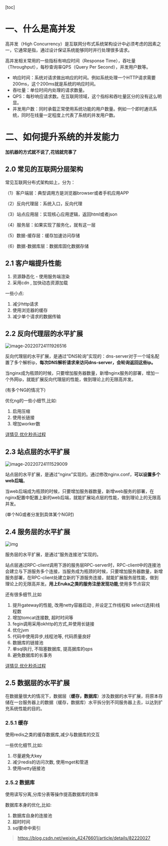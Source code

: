 [toc]

# **一、什么是高并发**

高并发（High Concurrency）是互联网分布式系统架构设计中必须考虑的因素之一，它通常是指，通过设计保证系统能够同时并行处理很多请求。

 

高并发相关常用的一些指标有响应时间（Response Time），吞吐量（Throughput），每秒查询率QPS（Query Per Second），并发用户数等。

 

- 响应时间：系统对请求做出响应的时间。例如系统处理一个HTTP请求需要200ms，这个200ms就是系统的响应时间。
- 吞吐量：单位时间内处理的请求数量。
- QPS：每秒响应请求数。在互联网领域，这个指标和吞吐量区分的没有这么明显。
- 并发用户数：同时承载正常使用系统功能的用户数量。例如一个即时通讯系统，同时在线量一定程度上代表了系统的并发用户数。

# **二、如何提升系统的并发能力**

**加机器的方式就不说了,花钱就完事了**

## **2.0 常见的互联网分层架构**

常见互联网分布式架构如上，分为：

（1）客户端层：典型调用方是浏览器browser或者手机应用APP

（2）反向代理层：系统入口，反向代理

（3）站点应用层：实现核心应用逻辑，返回html或者json

（4）服务层：如果实现了服务化，就有这一层

（5）数据-缓存层：缓存加速访问存储

（6）数据-数据库层：数据库固化数据存储



## **2.1 客户端提升性能**

1. 资源静态化 - 使用服务端渲染
2. 采用cdn , 加快动态资源加载

一些小点:

1. 减少http请求
2. 使用浏览器的缓存
3. 减少单个请求的数据传输



## **2.2 反向代理层的水平扩展**

![image-20220724111926516](F:\学习资料\个人笔记\java及其框架\大型网站\高并发.assets\image-20220724111926516.png)

反向代理层的水平扩展，是通过“DNS轮询”实现的：dns-server对于一个域名配置了多个解析ip，**每次DNS解析请求来访问dns-server，会轮询返回这些ip。**

当nginx成为瓶颈的时候，只要增加服务器数量，新增nginx服务的部署，增加一个外网ip，就能扩展反向代理层的性能，做到理论上的无限高并发。

(有多个NG的情况下)

优化ng的一些小细节,比如:

1. 启用压缩
2. 使用长链接
3. 增加worker数



[详情见 优化秒杀过程](http://note.youdao.com/noteshare?id=dd99a9b45f1e8d60ab2f7fac2397673b&sub=AD3F7F37BD254489B8551E7680D2556B)



## **2.3 站点层的水平扩展**

![image-20220724111529009](F:\学习资料\个人笔记\java及其框架\大型网站\高并发.assets\image-20220724111529009.png)

站点层的水平扩展，是通过“nginx”实现的。通过修改nginx.conf，**可以设置多个web后端**。

当web后端成为瓶颈的时候，只要增加服务器数量，新增web服务的部署，在nginx配置中配置上新的web后端，就能扩展站点层的性能，做到理论上的无限高并发。

(单个NG或者分发到具体某个NG时)

## **2.4 服务层的水平扩展**

![img](https://gitee.com/xiaokunji/my-images/raw/master/myMD/20210712002845.png)

服务层的水平扩展，是通过“服务连接池”实现的。

站点层通过RPC-client调用下游的服务层RPC-server时，RPC-client中的连接池会建立与下游服务多个连接，当服务成为瓶颈的时候，只要增加服务器数量，新增服务部署，在RPC-client处建立新的下游服务连接，就能扩展服务层性能，做到理论上的无限高并发。**用上Eruka之类的服务注册发现功能**,使用多节点容灾

还有很多细节,比如

1. 提升gateway的性能, 改用netty容器启动 , 并设定工作线程和 select(选择)线程数
2. 增加tomcat连接数, 超时时间等
3. fegin调用采用okhttp的方式,并使用长链接
4. 优化jvm
5. 代码中使用异步,线程池等, 代码质量良好
6. 数据库的链接池
7. 单sql执行, 不阻塞数据库, 提高据库的qps
8. 避免数据库的长事务



[详情见 优化秒杀过程](http://note.youdao.com/noteshare?id=dd99a9b45f1e8d60ab2f7fac2397673b&sub=AD3F7F37BD254489B8551E7680D2556B)



## **2.5 数据层的水平扩展**

在数据量很大的情况下，数据层（**缓存，数据库**）涉及数据的水平扩展，将原本存储在一台服务器上的数据（缓存，数据库）水平拆分到不同服务器上去，以达到扩充系统性能的目的。

### **2.5.1 缓存**

使用redis之类的缓存数据库,减少与数据库的交互

一些优化细节,比如:

1. 尽量避免大key
2. 减少redis的访问次数, 使用mget和管道
3. 使用netty链接池



### **2.5.2 数据库**

使用读写分离,分库分表等操作提高数据库的效率

数据库本身的优化,比如:

1. 数据库自身的连接池
2. 超时时间
3. sql要命中索引



> https://blog.csdn.net/weixin_42476601/article/details/82220027